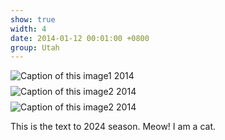 ```yaml
---
show: true
width: 4
date: 2014-01-12 00:01:00 +0800
group: Utah
---
```

<div>
 <img data-src="{{ 'assets/images/etc/cat2.jpg' | relative_url }}" class="lazy w-25 rounded" src="{{ '/assets/images/empty_300x200.png' | relative_url }}" data-toggle="tooltip" data-placement="top" title="Caption of this image1 2014"
        style="margin-bottom: 8px; display: block;">
 <img data-src="{{ 'assets/images/etc/cat2.jpg' | relative_url }}" class="lazy w-25 rounded" src="{{ '/assets/images/empty_300x200.png' | relative_url }}" data-toggle="tooltip" data-placement="top" title="Caption of this image2 2014"
       style="margin-bottom: 8px; display: block;">
 <img data-src="{{ 'assets/images/etc/cat2.jpg' | relative_url }}" class="lazy w-25 rounded" src="{{ '/assets/images/empty_300x200.png' | relative_url }}" data-toggle="tooltip" data-placement="top" title="Caption of this image2 2014"
       style="margin-bottom: 8px; display: block;">
      <div class="card-body">
    <p class="card-text">
      This is the text to 2024 season. Meow! I am a cat.
    </p>
  </div>
</div>
